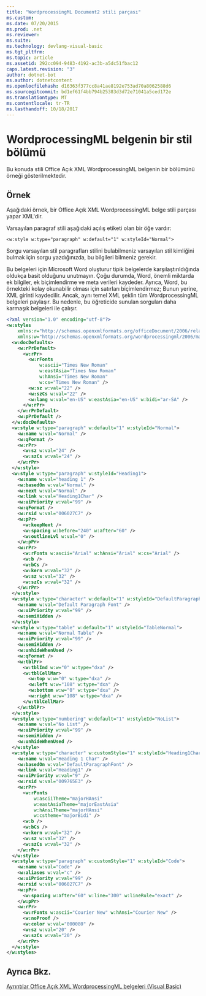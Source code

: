 ```yaml
---
title: "WordprocessingML Document2 stili parçası"
ms.custom: 
ms.date: 07/20/2015
ms.prod: .net
ms.reviewer: 
ms.suite: 
ms.technology: devlang-visual-basic
ms.tgt_pltfrm: 
ms.topic: article
ms.assetid: 292cc094-9483-4192-ac3b-a5dc51fbac12
caps.latest.revision: "3"
author: dotnet-bot
ms.author: dotnetcontent
ms.openlocfilehash: d16363f377cc8a41ae8192e753ad70a8062588d6
ms.sourcegitcommit: bd1ef61f4bb794b25383d3d72e71041a5ced172e
ms.translationtype: MT
ms.contentlocale: tr-TR
ms.lasthandoff: 10/18/2017
---
```

# <a name="style-part-of-a-wordprocessingml-document"></a>WordprocessingML belgenin bir stil bölümü
Bu konuda stili Office Açık XML WordprocessingML belgenin bir bölümünü örneği gösterilmektedir.  
  
## <a name="example"></a>Örnek  
 Aşağıdaki örnek, bir Office Açık XML WordprocessingML belge stili parçası yapar XML'dir.  
  
 Varsayılan paragraf stili aşağıdaki açılış etiketi olan bir öğe vardır:  
  
```  
<w:style w:type="paragraph" w:default="1" w:styleId="Normal">  
```  
  
 Sorgu varsayılan stil paragrafları stilini bulabilmeniz varsayılan stil kimliğini bulmak için sorgu yazdığınızda, bu bilgileri bilmeniz gerekir.  
  
 Bu belgeleri için Microsoft Word oluşturur tipik belgelerde karşılaştırıldığında oldukça basit olduğunu unutmayın. Çoğu durumda, Word, önemli miktarda ek bilgiler, ek biçimlendirme ve meta verileri kaydeder. Ayrıca, Word, bu örnekteki kolay okunabilir olması için satırları biçimlendirmez; Bunun yerine, XML girinti kaydedilir. Ancak, aynı temel XML şeklin tüm WordprocessingML belgeleri paylaşır. Bu nedenle, bu öğreticide sunulan sorguları daha karmaşık belgeleri ile çalışır.  
  
```xml  
<?xml version="1.0" encoding="utf-8"?>  
<w:styles  
    xmlns:r="http://schemas.openxmlformats.org/officeDocument/2006/relationships"  
    xmlns:w="http://schemas.openxmlformats.org/wordprocessingml/2006/main">  
  <w:docDefaults>  
    <w:rPrDefault>  
      <w:rPr>  
        <w:rFonts  
            w:ascii="Times New Roman"  
            w:eastAsia="Times New Roman"  
            w:hAnsi="Times New Roman"  
            w:cs="Times New Roman" />  
        <w:sz w:val="22" />  
        <w:szCs w:val="22" />  
        <w:lang w:val="en-US" w:eastAsia="en-US" w:bidi="ar-SA" />  
      </w:rPr>  
    </w:rPrDefault>  
    <w:pPrDefault />  
  </w:docDefaults>  
  <w:style w:type="paragraph" w:default="1" w:styleId="Normal">  
    <w:name w:val="Normal" />  
    <w:qFormat />  
    <w:rPr>  
      <w:sz w:val="24" />  
      <w:szCs w:val="24" />  
    </w:rPr>  
  </w:style>  
  <w:style w:type="paragraph" w:styleId="Heading1">  
    <w:name w:val="heading 1" />  
    <w:basedOn w:val="Normal" />  
    <w:next w:val="Normal" />  
    <w:link w:val="Heading1Char" />  
    <w:uiPriority w:val="99" />  
    <w:qFormat />  
    <w:rsid w:val="006027C7" />  
    <w:pPr>  
      <w:keepNext />  
      <w:spacing w:before="240" w:after="60" />  
      <w:outlineLvl w:val="0" />  
    </w:pPr>  
    <w:rPr>  
      <w:rFonts w:ascii="Arial" w:hAnsi="Arial" w:cs="Arial" />  
      <w:b />  
      <w:bCs />  
      <w:kern w:val="32" />  
      <w:sz w:val="32" />  
      <w:szCs w:val="32" />  
    </w:rPr>  
  </w:style>  
  <w:style w:type="character" w:default="1" w:styleId="DefaultParagraphFont">  
    <w:name w:val="Default Paragraph Font" />  
    <w:uiPriority w:val="99" />  
    <w:semiHidden />  
  </w:style>  
  <w:style w:type="table" w:default="1" w:styleId="TableNormal">  
    <w:name w:val="Normal Table" />  
    <w:uiPriority w:val="99" />  
    <w:semiHidden />  
    <w:unhideWhenUsed />  
    <w:qFormat />  
    <w:tblPr>  
      <w:tblInd w:w="0" w:type="dxa" />  
      <w:tblCellMar>  
        <w:top w:w="0" w:type="dxa" />  
        <w:left w:w="108" w:type="dxa" />  
        <w:bottom w:w="0" w:type="dxa" />  
        <w:right w:w="108" w:type="dxa" />  
      </w:tblCellMar>  
    </w:tblPr>  
  </w:style>  
  <w:style w:type="numbering" w:default="1" w:styleId="NoList">  
    <w:name w:val="No List" />  
    <w:uiPriority w:val="99" />  
    <w:semiHidden />  
    <w:unhideWhenUsed />  
  </w:style>  
  <w:style w:type="character" w:customStyle="1" w:styleId="Heading1Char">  
    <w:name w:val="Heading 1 Char" />  
    <w:basedOn w:val="DefaultParagraphFont" />  
    <w:link w:val="Heading1" />  
    <w:uiPriority w:val="9" />  
    <w:rsid w:val="009765E3" />  
    <w:rPr>  
      <w:rFonts  
          w:asciiTheme="majorHAnsi"  
          w:eastAsiaTheme="majorEastAsia"  
          w:hAnsiTheme="majorHAnsi"  
          w:cstheme="majorBidi" />  
      <w:b />  
      <w:bCs />  
      <w:kern w:val="32" />  
      <w:sz w:val="32" />  
      <w:szCs w:val="32" />  
    </w:rPr>  
  </w:style>  
  <w:style w:type="paragraph" w:customStyle="1" w:styleId="Code">  
    <w:name w:val="Code" />  
    <w:aliases w:val="c" />  
    <w:uiPriority w:val="99" />  
    <w:rsid w:val="006027C7" />  
    <w:pPr>  
      <w:spacing w:after="60" w:line="300" w:lineRule="exact" />  
    </w:pPr>  
    <w:rPr>  
      <w:rFonts w:ascii="Courier New" w:hAnsi="Courier New" />  
      <w:noProof />  
      <w:color w:val="000080" />  
      <w:sz w:val="20" />  
      <w:szCs w:val="20" />  
    </w:rPr>  
  </w:style>  
</w:styles>  
```  
  
## <a name="see-also"></a>Ayrıca Bkz.  
 [Ayrıntılar Office Açık XML WordprocessingML belgeleri (Visual Basic)](../../../../visual-basic/programming-guide/concepts/linq/details-of-office-open-xml-wordprocessingml-documents.md)
